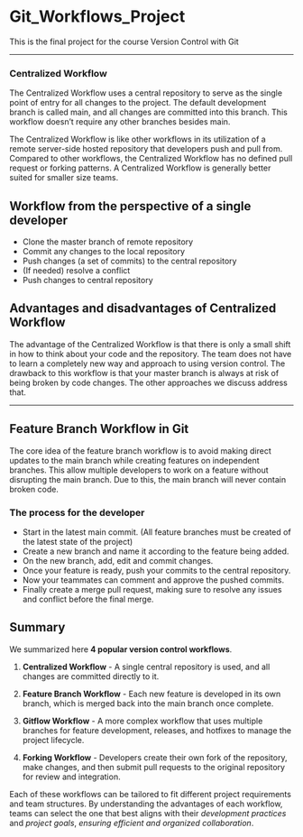 # Git_Workflows_Project
This is the final project for the course Version Control with Git

---

### Centralized Workflow

The Centralized Workflow uses a central repository to serve as the single point of entry for all changes to the project. The default development branch is called main, and all changes are committed into this branch. This workflow doesn’t require any other branches besides main. 

The Centralized Workflow is like other workflows in its utilization of a remote server-side hosted repository that developers push and pull from. Compared to other workflows, the Centralized Workflow has no defined pull request or forking patterns. A Centralized Workflow is generally better suited for smaller size teams.

## Workflow from the perspective of a single developer

- Clone the master branch of remote repository
- Commit any changes to the local repository
- Push changes (a set of commits) to the central repository
- (If needed) resolve a conflict
- Push changes to central repository 

## Advantages and disadvantages of Centralized Workflow

The advantage of the Centralized Workflow is that there is only a small shift in how to think about your code and the repository. The team does not have to learn a completely new way and approach to using version control. The drawback to this workflow is that your master branch is always at risk of being broken by code changes. The other approaches we discuss address that.

---

## Feature Branch Workflow in Git

The core idea of the feature branch workflow is to avoid making direct updates to the main branch while creating features on independent branches.
This allow multiple developers to work on a feature without disrupting the main branch.
Due to this, the main branch will never contain broken code.

### The process for the developer
- Start in the latest main commit. (All feature branches must be created of the latest state of the project)
- Create a new branch and name it according to the feature being added.
- On the new branch, add, edit and commit changes.
- Once your feature is ready, push your commits to the central repository.
- Now your teammates can comment and approve the pushed commits.
- Finally create a merge pull request, making sure to resolve any issues and conflict before the final merge.


## Summary

We summarized here **4 popular version control workflows**. 

1. **Centralized Workflow** - A single central repository is used, and all changes are committed directly to it.

2. **Feature Branch Workflow** - Each new feature is developed in its own branch, which is merged back into the main branch once complete.

3. **Gitflow Workflow** - A more complex workflow that uses multiple branches for feature development, releases, and hotfixes to manage the project lifecycle.

4. **Forking Workflow** - Developers create their own fork of the repository, make changes, and then submit pull requests to the original repository for review and integration.

Each of these workflows can be tailored to fit different project requirements and team structures. By understanding the advantages of each workflow, teams can select the one that best aligns with their *development practices* and *project goals*, *ensuring efficient and organized collaboration*.
